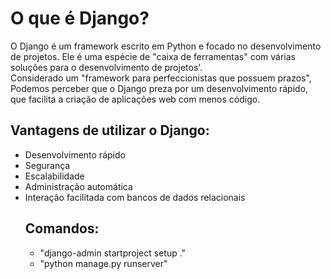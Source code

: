 # O que é Django?
O Django é um framework escrito em Python e focado no desenvolvimento de projetos. Ele é uma espécie de "caixa de ferramentas" com várias soluções para o desenvolvimento de projetos'.
<br/>
Considerado um "framework para perfeccionistas que possuem prazos", Podemos perceber que o Django preza por um desenvolvimento rápido, que facilita a criação de aplicações web com menos código.
<br/>
## Vantagens de utilizar o Django:
- Desenvolvimento rápido
- Segurança
- Escalabilidade
- Administração automática
- Interação facilitada com bancos de dados relacionais
  ## Comandos:
  - "django-admin startproject setup ."
  - "python manage.py runserver"
